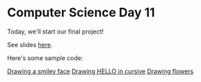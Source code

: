 # Computer Science Day 11

<link href="index.css" rel="stylesheet">

Today, we'll start our final project!

See slides [here](../presentation-pdfs/day12.pdf).

Here's some sample code:

[Drawing a smiley face](../code_snippets/turtle-smiley.html)
[Drawing HELLO in cursive](../code_snippets/turtle-hello.html)
[Drawing flowers](../code_snippets/turtle-flowers.html)


